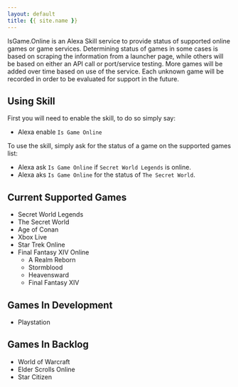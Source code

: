 ```yaml
---
layout: default
title: {{ site.name }}
---
```


IsGame.Online is an Alexa Skill service to provide status of supported online games or game services.
Determining status of games in some cases is based on scraping the information from a launcher page, while others will be based on either an API call or port/service testing. More games will be added over time based on use of the service. Each unknown game will be recorded in order to be evaluated for support in the future.

## Using Skill

First you will need to enable the skill, to do so simply say:
* Alexa enable `Is Game Online`

To use the skill, simply ask for the status of a game on the supported games list:
* Alexa ask `Is Game Online` if `Secret World Legends` is online.
* Alexa aks `Is Game Online` for the status of `The Secret World`.

## Current Supported Games

* Secret World Legends
* The Secret World
* Age of Conan
* Xbox Live
* Star Trek Online
* Final Fantasy XIV Online
  * A Realm Reborn
  * Stormblood
  * Heavensward
  * Final Fantasy XIV


## Games In Development

* Playstation

## Games In Backlog

* World of Warcraft
* Elder Scrolls Online
* Star Citizen 
